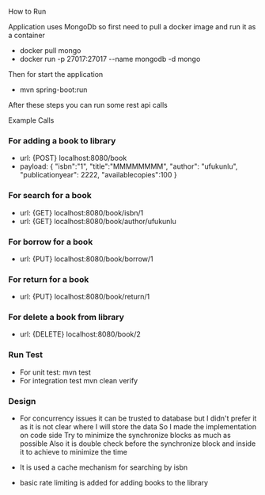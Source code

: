 How to Run

Application uses MongoDb so first need to pull a docker image and run it as a container
* docker pull mongo
* docker run -p 27017:27017 --name mongodb -d mongo

Then for start the application 
* mvn spring-boot:run

After these steps you can run some rest api calls

Example Calls

### For adding a book to library
* url: {POST} localhost:8080/book
* payload: {
  "isbn":"1",
  "title":"MMMMMMMM",
  "author": "ufukunlu",
  "publicationyear": 2222,
  "availablecopies":100
  }

### For search for a book
* url: {GET} localhost:8080/book/isbn/1
* url: {GET} localhost:8080/book/author/ufukunlu

### For borrow for a book
* url: {PUT} localhost:8080/book/borrow/1

### For return for a book
* url: {PUT} localhost:8080/book/return/1

### For delete  a book from library
* url: {DELETE} localhost:8080/book/2

### Run Test
* For unit test: mvn test
* For integration test mvn clean verify

### Design 

* For concurrency issues it can be trusted to database but I didn't prefer it as it is not clear where I will store the data
So I made the implementation on code side
Try to minimize the synchronize blocks as much as possible
Also it is double check before  the synchronize block and inside it to achieve to minimize the time


* It is used a cache mechanism for searching by isbn

* basic rate limiting is added for adding books to the library




